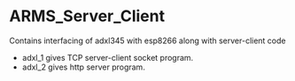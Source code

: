 # ARMS_Server_Client
Contains interfacing of adxl345 with esp8266 along with server-client code
* adxl_1 gives TCP server-client socket program.
* adxl_2 gives http server program.
